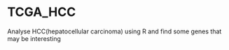 # TCGA_HCC
Analyse HCC(hepatocellular carcinoma) using R and find some genes that may be interesting
